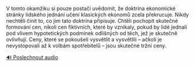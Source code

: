 
V tomto okamžiku si pouze postačí uvědomit, že doktrína ekonomické stránky lidského jednání učení klasických ekonomů zcela překrucuje. Nikdy nechtěli činit to, co jim tato doktrína připisuje. Chtěli pochopit skutečné formování cen, nikoli cen fiktivních, které by vznikaly, pokud by lidé jednali pod vlivem hypotetických podmínek odlišných od těch, jež je skutečně ovlivňují. Ceny, které se pokoušeli vysvětlit a vysvětlili – ačkoli je nevystopovali až k volbám spotřebitelů – jsou skutečné tržní ceny.

[🔊 Poslechnout audio](/data/7-paragraphs/audio/chapter_22/para_010-V-tomto-okamiku-si-pouze-posta-uvdomit-e-dok.mp3)
